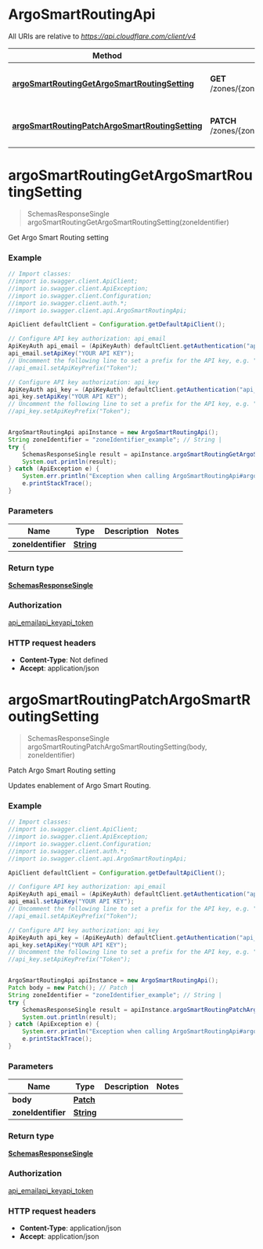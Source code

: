 # ArgoSmartRoutingApi

All URIs are relative to *https://api.cloudflare.com/client/v4*

Method | HTTP request | Description
------------- | ------------- | -------------
[**argoSmartRoutingGetArgoSmartRoutingSetting**](ArgoSmartRoutingApi.md#argoSmartRoutingGetArgoSmartRoutingSetting) | **GET** /zones/{zone_identifier}/argo/smart_routing | Get Argo Smart Routing setting
[**argoSmartRoutingPatchArgoSmartRoutingSetting**](ArgoSmartRoutingApi.md#argoSmartRoutingPatchArgoSmartRoutingSetting) | **PATCH** /zones/{zone_identifier}/argo/smart_routing | Patch Argo Smart Routing setting

<a name="argoSmartRoutingGetArgoSmartRoutingSetting"></a>
# **argoSmartRoutingGetArgoSmartRoutingSetting**
> SchemasResponseSingle argoSmartRoutingGetArgoSmartRoutingSetting(zoneIdentifier)

Get Argo Smart Routing setting

### Example
```java
// Import classes:
//import io.swagger.client.ApiClient;
//import io.swagger.client.ApiException;
//import io.swagger.client.Configuration;
//import io.swagger.client.auth.*;
//import io.swagger.client.api.ArgoSmartRoutingApi;

ApiClient defaultClient = Configuration.getDefaultApiClient();

// Configure API key authorization: api_email
ApiKeyAuth api_email = (ApiKeyAuth) defaultClient.getAuthentication("api_email");
api_email.setApiKey("YOUR API KEY");
// Uncomment the following line to set a prefix for the API key, e.g. "Token" (defaults to null)
//api_email.setApiKeyPrefix("Token");

// Configure API key authorization: api_key
ApiKeyAuth api_key = (ApiKeyAuth) defaultClient.getAuthentication("api_key");
api_key.setApiKey("YOUR API KEY");
// Uncomment the following line to set a prefix for the API key, e.g. "Token" (defaults to null)
//api_key.setApiKeyPrefix("Token");


ArgoSmartRoutingApi apiInstance = new ArgoSmartRoutingApi();
String zoneIdentifier = "zoneIdentifier_example"; // String | 
try {
    SchemasResponseSingle result = apiInstance.argoSmartRoutingGetArgoSmartRoutingSetting(zoneIdentifier);
    System.out.println(result);
} catch (ApiException e) {
    System.err.println("Exception when calling ArgoSmartRoutingApi#argoSmartRoutingGetArgoSmartRoutingSetting");
    e.printStackTrace();
}
```

### Parameters

Name | Type | Description  | Notes
------------- | ------------- | ------------- | -------------
 **zoneIdentifier** | [**String**](.md)|  |

### Return type

[**SchemasResponseSingle**](SchemasResponseSingle.md)

### Authorization

[api_email](../README.md#api_email)[api_key](../README.md#api_key)[api_token](../README.md#api_token)

### HTTP request headers

 - **Content-Type**: Not defined
 - **Accept**: application/json

<a name="argoSmartRoutingPatchArgoSmartRoutingSetting"></a>
# **argoSmartRoutingPatchArgoSmartRoutingSetting**
> SchemasResponseSingle argoSmartRoutingPatchArgoSmartRoutingSetting(body, zoneIdentifier)

Patch Argo Smart Routing setting

Updates enablement of Argo Smart Routing.

### Example
```java
// Import classes:
//import io.swagger.client.ApiClient;
//import io.swagger.client.ApiException;
//import io.swagger.client.Configuration;
//import io.swagger.client.auth.*;
//import io.swagger.client.api.ArgoSmartRoutingApi;

ApiClient defaultClient = Configuration.getDefaultApiClient();

// Configure API key authorization: api_email
ApiKeyAuth api_email = (ApiKeyAuth) defaultClient.getAuthentication("api_email");
api_email.setApiKey("YOUR API KEY");
// Uncomment the following line to set a prefix for the API key, e.g. "Token" (defaults to null)
//api_email.setApiKeyPrefix("Token");

// Configure API key authorization: api_key
ApiKeyAuth api_key = (ApiKeyAuth) defaultClient.getAuthentication("api_key");
api_key.setApiKey("YOUR API KEY");
// Uncomment the following line to set a prefix for the API key, e.g. "Token" (defaults to null)
//api_key.setApiKeyPrefix("Token");


ArgoSmartRoutingApi apiInstance = new ArgoSmartRoutingApi();
Patch body = new Patch(); // Patch | 
String zoneIdentifier = "zoneIdentifier_example"; // String | 
try {
    SchemasResponseSingle result = apiInstance.argoSmartRoutingPatchArgoSmartRoutingSetting(body, zoneIdentifier);
    System.out.println(result);
} catch (ApiException e) {
    System.err.println("Exception when calling ArgoSmartRoutingApi#argoSmartRoutingPatchArgoSmartRoutingSetting");
    e.printStackTrace();
}
```

### Parameters

Name | Type | Description  | Notes
------------- | ------------- | ------------- | -------------
 **body** | [**Patch**](Patch.md)|  |
 **zoneIdentifier** | [**String**](.md)|  |

### Return type

[**SchemasResponseSingle**](SchemasResponseSingle.md)

### Authorization

[api_email](../README.md#api_email)[api_key](../README.md#api_key)[api_token](../README.md#api_token)

### HTTP request headers

 - **Content-Type**: application/json
 - **Accept**: application/json

